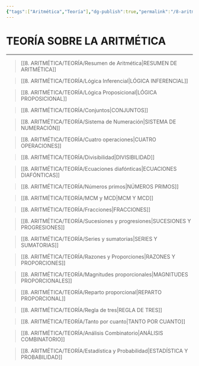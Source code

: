 ```yaml
---
{"tags":["Aritmética","Teoría"],"dg-publish":true,"permalink":"/8-aritmetica/teoria/teoria-sobre-aritmetica/","dgPassFrontmatter":true}
---
```


# TEORÍA SOBRE LA ARITMÉTICA
---

>[[8. ARITMÉTICA/TEORÍA/Resumen de Aritmética\|RESUMEN DE ARITMÉTICA]]

>[[8. ARITMÉTICA/TEORÍA/Lógica Inferencial\|LÓGICA INFERENCIAL]]

>[[8. ARITMÉTICA/TEORÍA/Lógica Proposicional\|LÓGICA PROPOSICIONAL]]

>[[8. ARITMÉTICA/TEORÍA/Conjuntos\|CONJUNTOS]]

>[[8. ARITMÉTICA/TEORÍA/Sistema de Numeración\|SISTEMA DE NUMERACIÓN]]

>[[8. ARITMÉTICA/TEORÍA/Cuatro operaciones\|CUATRO OPERACIONES]]

>[[8. ARITMÉTICA/TEORÍA/Divisibilidad\|DIVISIBILIDAD]]

>[[8. ARITMÉTICA/TEORÍA/Ecuaciones diafónticas\|ECUACIONES DIAFÓNTICAS]]

>[[8. ARITMÉTICA/TEORÍA/Números primos\|NÚMEROS PRIMOS]]

>[[8. ARITMÉTICA/TEORÍA/MCM y MCD\|MCM Y MCD]]

>[[8. ARITMÉTICA/TEORÍA/Fracciones\|FRACCIONES]]

>[[8. ARITMÉTICA/TEORÍA/Sucesiones y progresiones\|SUCESIONES Y PROGRESIONES]]

>[[8. ARITMÉTICA/TEORÍA/Series y sumatorias\|SERIES Y SUMATORIAS]]

>[[8. ARITMÉTICA/TEORÍA/Razones y Proporciones\|RAZONES Y PROPORCIONES]]

>[[8. ARITMÉTICA/TEORÍA/Magnitudes proporcionales\|MAGNITUDES PROPORCIONALES]]

>[[8. ARITMÉTICA/TEORÍA/Reparto proporcional\|REPARTO PROPORCIONAL]]

 >[[8. ARITMÉTICA/TEORÍA/Regla de tres\|REGLA DE TRES]]

 >[[8. ARITMÉTICA/TEORÍA/Tanto por cuanto\|TANTO POR CUANTO]]

 >[[8. ARITMÉTICA/TEORÍA/Análisis Combinatorio\|ANÁLISIS COMBINATORIO]]

 >[[8. ARITMÉTICA/TEORÍA/Estadística y Probabilidad\|ESTADÍSTICA Y PROBABILIDAD]]
 

 
 